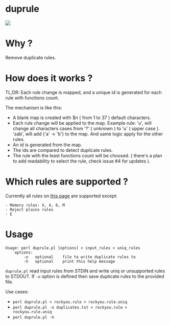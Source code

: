 # duprule

![](https://travis-ci.org/0xbsec/duprule.svg?branch=master)

# Why ?

Remove duplicate rules.

# How does it works ?

TL;DR: Each rule change is mapped, and a unique id is generated for each rule with functions count.

The mechanism is like this:

- A blank map is created with $n ( from 1 to 37 ) default characters.
- Each rule change will be applied to the map.
    Example rule: 'u', will change all characters cases from '?' ( unknown ) to 'u' ( upper case ).
    'sab', will add {'a' -> 'b'} to the map. And same logic apply for the other rules.
- An id is generated from the map.
- The ids are compared to detect duplicate rules.
- The rule with the least functions count will be choosed. ( there's a plan to add readability  to select the rule, check issue #4 for updates ).

# Which rules are supported ?

Currently all rules on [this page](https://hashcat.net/wiki/doku.php?id=rule_based_attack) are supported except:

    - Memory rules: X, 4, 6, M
    - Reject plains rules
    - E

# Usage

```
Usage: perl duprule.pl [options] < input_rules > uniq_rules
	options:
		-o	 optional	 file to write duplicate rules to
		-h	 optional	 print this help message
```

`duprule.pl` read input rules from STDIN and write uniq or unsupported rules to STDOUT.
If `-o` option is defined then save duplicate rules to the provided file.

Use cases:
  - `perl duprule.pl < rockyou.rule > rockyou.rule.uniq`
  - `perl duprule.pl -o duplicates.txt < rockyou.rule > rockyou.rule.uniq`
  - `perl duprule.pl -h`
